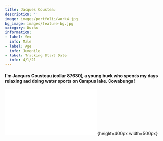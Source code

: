 ```yaml
---
title: Jacques Cousteau
description: ''
image: images/portfolio/work4.jpg
bg_image: images/feature-bg.jpg
category: Bucks
information:
- label: Sex
  info: Male
- label: Age
  info: Juvenile
- label: Tracking Start Date
  info: 4/1/21
---
```

#### I’m Jacques Cousteau (collar 87630), a young buck who spends my days relaxing and doing water sports on Campus lake. Cowabunga!

![](images/portfolio/ID_87630.html){height=400px width=500px}

